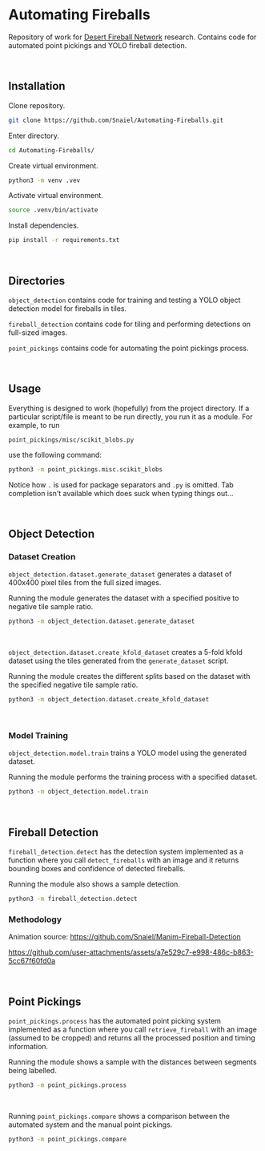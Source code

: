 # Automating Fireballs

Repository of work for [Desert Fireball Network](https://dfn.gfo.rocks/) research. Contains code for automated point pickings and YOLO fireball detection.

<br>

## Installation

Clone repository.

```sh
git clone https://github.com/Snaiel/Automating-Fireballs.git
```

Enter directory.

```sh
cd Automating-Fireballs/
```

Create virtual environment.

```sh
python3 -m venv .vev
```

Activate virtual environment.

```sh
source .venv/bin/activate
```

Install dependencies.

```sh
pip install -r requirements.txt
```

<br>

## Directories

`object_detection` contains code for training and testing a YOLO object detection model for fireballs in tiles.

`fireball_detection` contains code for tiling and performing detections on full-sized images.

`point_pickings` contains code for automating the point pickings process.

<br>

## Usage

Everything is designed to work (hopefully) from the project directory. If a particular script/file is meant to be run directly, you run it as a module. For example, to run

```
point_pickings/misc/scikit_blobs.py
```

use the following command:

```sh
python3 -m point_pickings.misc.scikit_blobs
```

Notice how `.` is used for package separators and `.py` is omitted. Tab completion isn't available which does suck when typing things out...

<br>

## Object Detection

### Dataset Creation

`object_detection.dataset.generate_dataset` generates a dataset of 400x400 pixel tiles from the full sized images.

Running the module generates the dataset with a specified positive to negative tile sample ratio.

```sh
python3 -m object_detection.dataset.generate_dataset
```

<br>

`object_detection.dataset.create_kfold_dataset` creates a 5-fold kfold dataset using the tiles generated from the `generate_dataset` script.

Running the module creates the different splits based on the dataset with the specified negative tile sample ratio.

```sh
python3 -m object_detection.dataset.create_kfold_dataset
```

<br>

### Model Training

`object_detection.model.train` trains a YOLO model using the generated dataset.

Running the module performs the training process with a specified dataset.

```sh
python3 -m object_detection.model.train
```

<br>

## Fireball Detection

`fireball_detection.detect` has the detection system implemented as a function where you call `detect_fireballs` with an image and it returns bounding boxes and confidence of detected fireballs.

Running the module also shows a sample detection.

```sh
python3 -m fireball_detection.detect
```

### Methodology

Animation source: https://github.com/Snaiel/Manim-Fireball-Detection

https://github.com/user-attachments/assets/a7e529c7-e998-486c-b863-5cc67f60fd0a

<br>

## Point Pickings

`point_pickings.process` has the automated point picking system implemented as a function where you call `retrieve_fireball` with an image (assumed to be cropped) and returns all the processed position and timing information.

Running the module shows a sample with the distances between segments being labelled.

```sh
python3 -m point_pickings.process
```

<br>


Running `point_pickings.compare` shows a comparison between the automated system and the manual point pickings.

```sh
python3 -m point_pickings.compare
```

<br>
